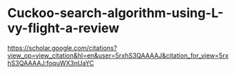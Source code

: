 # Cuckoo-search-algorithm-using-L-vy-flight-a-review

https://scholar.google.com/citations?view_op=view_citation&hl=en&user=5rxhS3QAAAAJ&citation_for_view=5rxhS3QAAAAJ:foquWX3nUaYC
